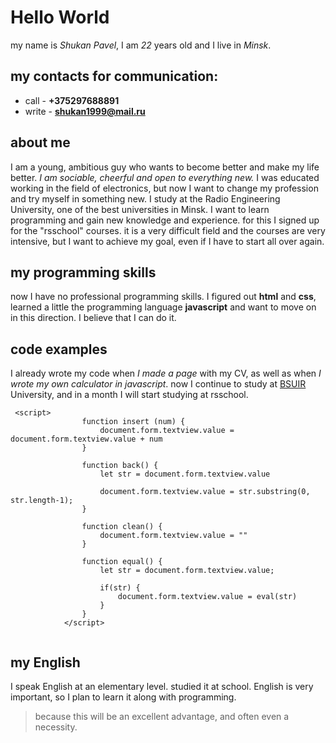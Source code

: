 # Hello World

my name is *Shukan Pavel*, I am *22* years old and I live in *Minsk*.

## my contacts for communication:
* call - **+375297688891**
* write - **shukan1999@mail.ru**

## about me
I am a young, ambitious guy who wants to become better and make my life better. *I am sociable, cheerful and open to everything new.* 
I was educated working in the field of electronics, but now I want to change my profession and try myself in something new. 
I study at the Radio Engineering University, one of the best universities in Minsk. I want to learn programming and gain new knowledge and experience. 
for this I signed up for the "rsschool" courses. it is a very difficult field and the courses are very intensive, but I want to achieve my goal, even if I have to start all over again.

## my programming skills
now I have no professional programming skills. I figured out **html** and **css**, learned a little the programming language **javascript** and want to move on in this direction. 
I believe that I can do it.


## code examples
I already wrote my code when *I made a page* with my CV, as well as when *I wrote my own calculator in javascript*.
now I continue to study at [BSUIR](https://www.bsuir.by/) University, and in a month I will start studying at rsschool.

```
 <script>
                function insert (num) {
                    document.form.textview.value = document.form.textview.value + num 
                }

                function back() {
                    let str = document.form.textview.value

                    document.form.textview.value = str.substring(0, str.length-1);
                }

                function clean() {
                    document.form.textview.value = ""
                }

                function equal() {
                    let str = document.form.textview.value;

                    if(str) {
                        document.form.textview.value = eval(str)
                    }
                }
            </script>
            
```

## my English
I speak English at an elementary level. studied it at school. English is very important, so I plan to learn it along with programming. 
>because this will be an excellent advantage, and often even a necessity.
